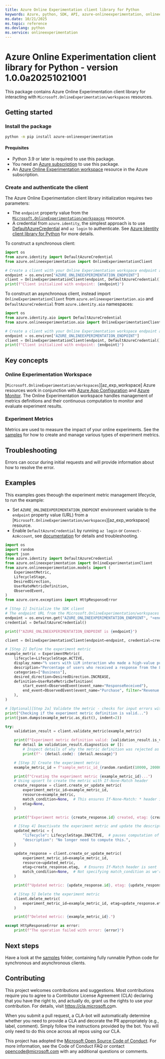 ```yaml
---
title: Azure Online Experimentation client library for Python
keywords: Azure, python, SDK, API, azure-onlineexperimentation, onlineexperimentation
ms.date: 10/21/2025
ms.topic: reference
ms.devlang: python
ms.service: onlineexperimentation
---
```

# Azure Online Experimentation client library for Python - version 1.0.0a20251021001 


This package contains Azure Online Experimentation client library for interacting with `Microsoft.OnlineExperimentation/workspaces` resources.

## Getting started

### Install the package

```bash
python -m pip install azure-onlineexperimentation
```

#### Prequisites

- Python 3.9 or later is required to use this package.
- You need an [Azure subscription][azure_sub] to use this package.
- An [Azure Online Experimentation workspace][azure_exp_workspace] resource in the Azure subscription.

### Create and authenticate the client

The Azure Online Experimentation client library initialization requires two parameters:

- The `endpoint` property value from the [`Microsoft.OnlineExperimentation/workspaces`][azure_exp_workspace] resource.
- A credential from `azure.identity`, the simplest approach is to use [DefaultAzureCredential][default_azure_credential] and `az login` to authenticate. See [Azure Identity client library for Python][azure_identity_credentials] for more details.

To construct a synchronous client:

<!-- SNIPPET:sample_initialize_client.initialize_client -->

```python
import os
from azure.identity import DefaultAzureCredential
from azure.onlineexperimentation import OnlineExperimentationClient

# Create a client with your Online Experimentation workspace endpoint and credentials
endpoint = os.environ["AZURE_ONLINEEXPERIMENTATION_ENDPOINT"]
client = OnlineExperimentationClient(endpoint, DefaultAzureCredential())
print(f"Client initialized with endpoint: {endpoint}")
```

<!-- END SNIPPET -->

To construct an asynchronous client, instead import `OnlineExperimentationClient` from `azure.onlineexperimentation.aio` and `DefaultAzureCredential` from `azure.identity.aio` namespaces:

<!-- SNIPPET:sample_initialize_async_client.initialize_async_client -->

```python
import os
from azure.identity.aio import DefaultAzureCredential
from azure.onlineexperimentation.aio import OnlineExperimentationClient

# Create a client with your Online Experimentation workspace endpoint and credentials
endpoint = os.environ["AZURE_ONLINEEXPERIMENTATION_ENDPOINT"]
client = OnlineExperimentationClient(endpoint, DefaultAzureCredential())
print(f"Client initialized with endpoint: {endpoint}")
```

<!-- END SNIPPET -->

## Key concepts

### Online Experimentation Workspace

[`Microsoft.OnlineExperimentation/workspaces`][az_exp_workspace] Azure resources work in conjunction with [Azure App Configuration][app_config] and [Azure Monitor][azure_monitor]. The Online Experimentation workspace handles management of metrics definitions and their continuous computation to monitor and evaluate experiment results.

### Experiment Metrics

Metrics are used to measure the impact of your online experiments. See the [samples][azure_exp_samples] for how to create and manage various types of experiment metrics.

## Troubleshooting

Errors can occur during initial requests and will provide information about how to resolve the error.

## Examples

This examples goes theough the experiment metric management lifecycle, to run the example:

- Set `AZURE_ONLINEEXPERIMENTATION_ENDPOINT` environment variable to the `endpoint` property value (URL) from a [`Microsoft.OnlineExperimentation/workspaces`][az_exp_workspace] resource.
- Enable `DefaultAzureCredential` by running `az login` or `Connect-AzAccount`, see [documentation][default_azure_credential] for details and troubleshooting.

<!-- SNIPPET:sample_experiment_metrics_management.experiment_metrics_management -->

```python
import os
import random
import json
from azure.identity import DefaultAzureCredential
from azure.onlineexperimentation import OnlineExperimentationClient
from azure.onlineexperimentation.models import (
    ExperimentMetric,
    LifecycleStage,
    DesiredDirection,
    UserRateMetricDefinition,
    ObservedEvent,
)
from azure.core.exceptions import HttpResponseError

# [Step 1] Initialize the SDK client
# The endpoint URL from the Microsoft.OnlineExperimentation/workspaces resource
endpoint = os.environ.get("AZURE_ONLINEEXPERIMENTATION_ENDPOINT", "<endpoint-not-set>")
credential = DefaultAzureCredential()

print(f"AZURE_ONLINEEXPERIMENTATION_ENDPOINT is {endpoint}")

client = OnlineExperimentationClient(endpoint=endpoint, credential=credential)

# [Step 2] Define the experiment metric
example_metric = ExperimentMetric(
    lifecycle=LifecycleStage.ACTIVE,
    display_name="% users with LLM interaction who made a high-value purchase",
    description="Percentage of users who received a response from the LLM and then made a purchase of $100 or more",
    categories=["Business"],
    desired_direction=DesiredDirection.INCREASE,
    definition=UserRateMetricDefinition(
        start_event=ObservedEvent(event_name="ResponseReceived"),
        end_event=ObservedEvent(event_name="Purchase", filter="Revenue > 100"),
    ),
)

# [Optional][Step 2a] Validate the metric - checks for input errors without persisting anything
print("Checking if the experiment metric definition is valid...")
print(json.dumps(example_metric.as_dict(), indent=2))

try:
    validation_result = client.validate_metric(example_metric)

    print(f"Experiment metric definition valid: {validation_result.is_valid}.")
    for detail in validation_result.diagnostics or []:
        # Inspect details of why the metric definition was rejected as Invalid
        print(f"- {detail.code}: {detail.message}")

    # [Step 3] Create the experiment metric
    example_metric_id = f"sample_metric_id_{random.randint(10000, 20000)}"

    print(f"Creating the experiment metric {example_metric_id}...")
    # Using upsert to create the metric with If-None-Match header
    create_response = client.create_or_update_metric(
        experiment_metric_id=example_metric_id,
        resource=example_metric,
        match_condition=None,  # This ensures If-None-Match: * header is sent
        etag=None,
    )

    print(f"Experiment metric {create_response.id} created, etag: {create_response.etag}.")

    # [Step 4] Deactivate the experiment metric and update the description
    updated_metric = {
        "lifecycle": LifecycleStage.INACTIVE,  # pauses computation of this metric
        "description": "No longer need to compute this.",
    }

    update_response = client.create_or_update_metric(
        experiment_metric_id=example_metric_id,
        resource=updated_metric,
        etag=create_response.etag,  # Ensures If-Match header is sent
        match_condition=None,  # Not specifying match_condition as we're using etag
    )

    print(f"Updated metric: {update_response.id}, etag: {update_response.etag}.")

    # [Step 5] Delete the experiment metric
    client.delete_metric(
        experiment_metric_id=example_metric_id, etag=update_response.etag  # Ensures If-Match header is sent
    )

    print(f"Deleted metric: {example_metric_id}.")

except HttpResponseError as error:
    print(f"The operation failed with error: {error}")
```

<!-- END SNIPPET -->

## Next steps

Have a look at the [samples][azure_exp_samples] folder, containing fully runnable Python code for synchronous and asynchronous clients.

## Contributing

This project welcomes contributions and suggestions. Most contributions require
you to agree to a Contributor License Agreement (CLA) declaring that you have
the right to, and actually do, grant us the rights to use your contribution.
For details, visit <https://cla.microsoft.co>m.

When you submit a pull request, a CLA-bot will automatically determine whether
you need to provide a CLA and decorate the PR appropriately (e.g., label,
comment). Simply follow the instructions provided by the bot. You will only
need to do this once across all repos using our CLA.

This project has adopted the
[Microsoft Open Source Code of Conduct][code_of_conduct]. For more information,
see the Code of Conduct FAQ or contact <opencode@microsoft.com> with any
additional questions or comments.

<!-- LINKS -->
[code_of_conduct]: https://opensource.microsoft.com/codeofconduct/
[azure_identity_credentials]: https://github.com/Azure/azure-sdk-for-python/tree/main/sdk/identity/azure-identity#credentials

[default_azure_credential]: https://github.com/Azure/azure-sdk-for-python/tree/main/sdk/identity/azure-identity#defaultazurecredential
[azure_sub]: https://azure.microsoft.com/free/
[azure_exp_workspace]: https://learn.microsoft.com/azure/templates/microsoft.onlineexperimentation/workspaces
[app_config]: https://learn.microsoft.com/azure/azure-app-configuration/overview
[azure_monitor]: https://learn.microsoft.com/azure/azure-monitor/overview
[azure_exp_samples]: https://github.com/Azure/azure-sdk-for-python/tree/main/sdk/onlineexperimentation/azure-onlineexperimentation/samples/

